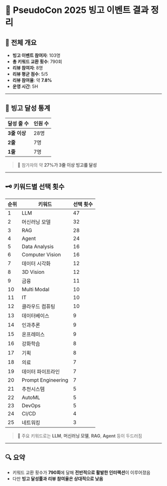 # 🎉 PseudoCon 2025 빙고 이벤트 결과 정리

## 📌 전체 개요

- **빙고 이벤트 참여자**: 103명  
- **총 키워드 교환 횟수**: 790회  
- **리뷰 참여자**: 8명  
- **리뷰 평균 점수**: 5/5
- **리뷰 참여율**: 약 **7.8%**
- **운영 시간**: 5H

---

## 🎯 빙고 달성 통계

| 달성 줄 수 | 인원 수 |
|------------|---------|
| **3줄 이상** | 28명    |
| **2줄**     | 7명     |
| **1줄**     | 7명     |

> 💬 참가자의 약 **27%가 3줄 이상 빙고를 달성**

---

## 🗝️ 키워드별 선택 횟수

| 순위 | 키워드             | 선택 횟수 |
|------|--------------------|-----------|
| 1    | LLM                | 47        |
| 2    | 머신러닝 모델       | 32        |
| 3    | RAG                | 28        |
| 4    | Agent              | 24        |
| 5    | Data Analysis      | 16        |
| 6    | Computer Vision    | 16        |
| 7    | 데이터 시각화       | 12        |
| 8    | 3D Vision          | 12        |
| 9    | 금융               | 11        |
| 10   | Multi Modal        | 10        |
| 11   | IT                 | 10        |
| 12   | 클라우드 컴퓨팅     | 10        |
| 13   | 데이터베이스        | 9         |
| 14   | 인과추론            | 9         |
| 15   | 온프레미스          | 9         |
| 16   | 강화학습            | 8         |
| 17   | 기획               | 8         |
| 18   | 의료               | 7         |
| 19   | 데이터 파이프라인    | 7         |
| 20   | Prompt Engineering | 7         |
| 21   | 추천시스템          | 5         |
| 22   | AutoML             | 5         |
| 23   | DevOps             | 5         |
| 24   | CI/CD              | 4         |
| 25   | 네트워킹            | 3         |

> 🧩 주요 키워드로는 **LLM**, **머신러닝 모델**, **RAG**, **Agent** 등이 두드러짐

---

## 🔍 요약

- 키워드 교환 횟수가 **790회**에 달해 **전반적으로 활발한 인터랙션**이 이루어졌음  
- 다만 **빙고 달성률과 리뷰 참여율은 상대적으로 낮음**   
